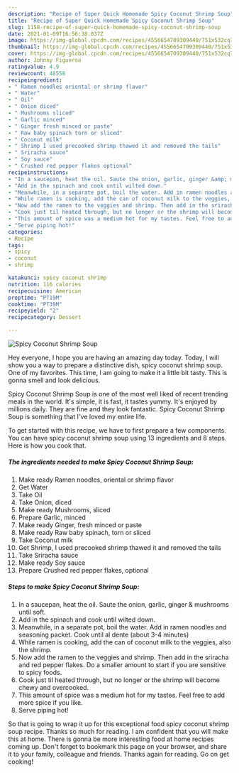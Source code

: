 ```yaml
---
description: "Recipe of Super Quick Homemade Spicy Coconut Shrimp Soup"
title: "Recipe of Super Quick Homemade Spicy Coconut Shrimp Soup"
slug: 1158-recipe-of-super-quick-homemade-spicy-coconut-shrimp-soup
date: 2021-01-09T16:56:38.037Z
image: https://img-global.cpcdn.com/recipes/4556654709309440/751x532cq70/spicy-coconut-shrimp-soup-recipe-main-photo.jpg
thumbnail: https://img-global.cpcdn.com/recipes/4556654709309440/751x532cq70/spicy-coconut-shrimp-soup-recipe-main-photo.jpg
cover: https://img-global.cpcdn.com/recipes/4556654709309440/751x532cq70/spicy-coconut-shrimp-soup-recipe-main-photo.jpg
author: Johnny Figueroa
ratingvalue: 4.9
reviewcount: 48558
recipeingredient:
- " Ramen noodles oriental or shrimp flavor"
- " Water"
- " Oil"
- " Onion diced"
- " Mushrooms sliced"
- " Garlic minced"
- " Ginger fresh minced or paste"
- " Raw baby spinach torn or sliced"
- " Coconut milk"
- " Shrimp I used precooked shrimp thawed it and removed the tails"
- " Sriracha sauce"
- " Soy sauce"
- " Crushed red pepper flakes optional"
recipeinstructions:
- "In a saucepan, heat the oil. Saute the onion, garlic, ginger &amp; mushrooms until soft."
- "Add in the spinach and cook until wilted down."
- "Meanwhile, in a separate pot, boil the water. Add in ramen noodles and seasoning packet. Cook until al dente (about 3-4 minutes)"
- "While ramen is cooking, add the can of coconut milk to the veggies, also the shrimp."
- "Now add the ramen to the veggies and shrimp. Then add in the sriracha and red pepper flakes. Do a smaller amount to start if you are sensitive to spicy foods."
- "Cook just til heated through, but no longer or the shrimp will become chewy and overcooked."
- "This amount of spice was a medium hot for my tastes. Feel free to add more spice if you like."
- "Serve piping hot!"
categories:
- Recipe
tags:
- spicy
- coconut
- shrimp

katakunci: spicy coconut shrimp 
nutrition: 116 calories
recipecuisine: American
preptime: "PT19M"
cooktime: "PT39M"
recipeyield: "2"
recipecategory: Dessert

---
```



![Spicy Coconut Shrimp Soup](https://img-global.cpcdn.com/recipes/4556654709309440/751x532cq70/spicy-coconut-shrimp-soup-recipe-main-photo.jpg)

Hey everyone, I hope you are having an amazing day today. Today, I will show you a way to prepare a distinctive dish, spicy coconut shrimp soup. One of my favorites. This time, I am going to make it a little bit tasty. This is gonna smell and look delicious.



Spicy Coconut Shrimp Soup is one of the most well liked of recent trending meals in the world. It's simple, it is fast, it tastes yummy. It's enjoyed by millions daily. They are fine and they look fantastic. Spicy Coconut Shrimp Soup is something that I've loved my entire life.


To get started with this recipe, we have to first prepare a few components. You can have spicy coconut shrimp soup using 13 ingredients and 8 steps. Here is how you cook that.

<!--inarticleads1-->

##### The ingredients needed to make Spicy Coconut Shrimp Soup:

1. Make ready  Ramen noodles, oriental or shrimp flavor
1. Get  Water
1. Take  Oil
1. Take  Onion, diced
1. Make ready  Mushrooms, sliced
1. Prepare  Garlic, minced
1. Make ready  Ginger, fresh minced or paste
1. Make ready  Raw baby spinach, torn or sliced
1. Take  Coconut milk
1. Get  Shrimp, I used precooked shrimp thawed it and removed the tails
1. Take  Sriracha sauce
1. Make ready  Soy sauce
1. Prepare  Crushed red pepper flakes, optional




<!--inarticleads2-->

##### Steps to make Spicy Coconut Shrimp Soup:

1. In a saucepan, heat the oil. Saute the onion, garlic, ginger &amp; mushrooms until soft.
1. Add in the spinach and cook until wilted down.
1. Meanwhile, in a separate pot, boil the water. Add in ramen noodles and seasoning packet. Cook until al dente (about 3-4 minutes)
1. While ramen is cooking, add the can of coconut milk to the veggies, also the shrimp.
1. Now add the ramen to the veggies and shrimp. Then add in the sriracha and red pepper flakes. Do a smaller amount to start if you are sensitive to spicy foods.
1. Cook just til heated through, but no longer or the shrimp will become chewy and overcooked.
1. This amount of spice was a medium hot for my tastes. Feel free to add more spice if you like.
1. Serve piping hot!




So that is going to wrap it up for this exceptional food spicy coconut shrimp soup recipe. Thanks so much for reading. I am confident that you will make this at home. There is gonna be more interesting food at home recipes coming up. Don't forget to bookmark this page on your browser, and share it to your family, colleague and friends. Thanks again for reading. Go on get cooking!
